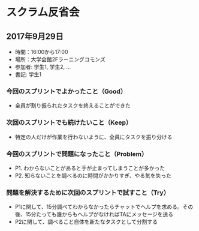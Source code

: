 # スクラム反省会

## 2017年9月29日

- 時間：16:00から17:00
- 場所：大学会館2Fラーニングコモンズ
- 参加者: 学生1, 学生2, ...
- 書記: 学生1

### 今回のスプリントでよかったこと（Good）

- 全員が割り振られたタスクを終えることができた

### 次回のスプリントでも続けたいこと（Keep）

- 特定の人だけが作業を行わないように、全員にタスクを振り分ける

### 今回のスプリントで問題になったこと（Problem）

- P1. わからないことがあると手が止まってしまうことが多かった
- P2. 知らないことを調べるのに時間がかかりすぎ、やる気を失った

### 問題を解決するために次回のスプリントで試すこと（Try）

- P1に関して、15分調べてわからなかったらチャットでヘルプを求める。その後、15分たっても誰からもヘルプがなければTAにメッセージを送る
- P2に関して、調べること自体を新たなタスクとして分割する
